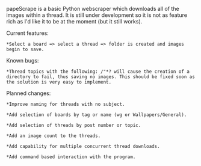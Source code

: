 papeScrape is a basic Python webscraper which downloads all of the images within a thread. It is still under development so it is not as feature rich as I'd like it to be at the moment (but it still works).

Current features:

    *Select a board => select a thread => folder is created and images begin to save.

Known bugs:

    *Thread topics with the following: /"*? will cause the creation of a directory to fail, thus saving no images. This should be fixed soon as the solution is very easy to implement.

Planned changes:

    *Improve naming for threads with no subject.
    
    *Add selection of boards by tag or name (wg or Wallpapers/General).
    
    *Add selection of threads by post number or topic.
    
    *Add an image count to the threads.
    
    *Add capability for multiple concurrent thread downloads.
    
    *Add command based interaction with the program.


